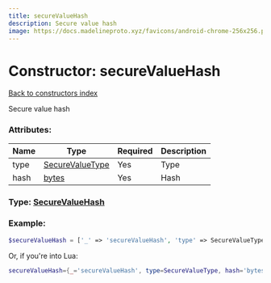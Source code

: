 ```yaml
---
title: secureValueHash
description: Secure value hash
image: https://docs.madelineproto.xyz/favicons/android-chrome-256x256.png
---
```

# Constructor: secureValueHash  
[Back to constructors index](index.md)



Secure value hash

### Attributes:

| Name     |    Type       | Required | Description |
|----------|---------------|----------|-------------|
|type|[SecureValueType](../types/SecureValueType.md) | Yes|Type|
|hash|[bytes](../types/bytes.md) | Yes|Hash|



### Type: [SecureValueHash](../types/SecureValueHash.md)


### Example:

```php
$secureValueHash = ['_' => 'secureValueHash', 'type' => SecureValueType, 'hash' => 'bytes'];
```  


Or, if you're into Lua:

```lua
secureValueHash={_='secureValueHash', type=SecureValueType, hash='bytes'}

```



